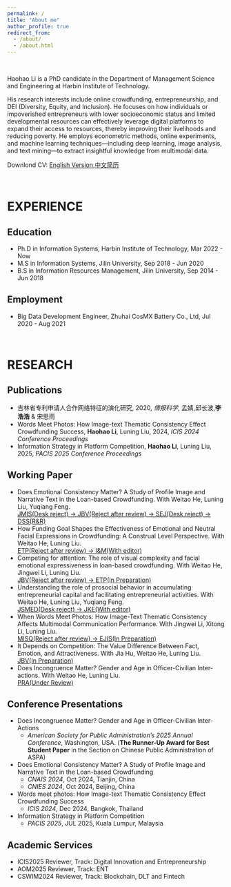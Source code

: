 ```yaml
---
permalink: /
title: "About me"
author_profile: true
redirect_from:
  - /about/
  - /about.html
---
```


<br> 

Haohao Li is a PhD candidate in the Department of Management Science and Engineering at Harbin Institute of Technology.    

His research interests include online crowdfunding, entrepreneurship, and DEI (Diversity, Equity, and Inclusion). He focuses on how individuals or impoverished entrepreneurs with lower socioeconomic status and limited developmental resources can effectively leverage digital platforms to expand their access to resources, thereby improving their livelihoods and reducing poverty. He employs econometric methods, online experiments, and machine learning techniques—including deep learning, image analysis, and text mining—to extract insightful knowledge from multimodal data.    

Downlond CV: [English Version](https://k00.fr/kyb7yaat),[中文简历](https://k00.fr/wrqfr4lz)    

<br> 

EXPERIENCE
======

Education
------
- Ph.D in Information Systems, Harbin Institute of Technology, Mar 2022 - Now  
- M.S in Information Systems, Jilin University, Sep 2018 - Jun 2020  
- B.S in Information Resources Management, Jilin University, Sep 2014 - Jun 2018

Employment
------
- Big Data Development Engineer, Zhuhai CosMX Battery Co., Ltd, Jul 2020 - Aug 2021    

<br> 

RESEARCH
======

Publications
------
- 吉林省专利申请人合作网络特征的演化研究, 2020, _情报科学_, 孟婧,邱长波,**李浩浩** & 宋思雨
- Words Meet Photos: How Image-text Thematic Consistency Effect Crowdfunding Success, **Haohao Li**, Luning Liu, 2024, _ICIS 2024 Conference Proceedings_  
- Information Strategy in Platform Competition, **Haohao Li**, Luning Liu, 2025, _PACIS 2025 Conference Proceedings_      

Working Paper
------
- Does Emotional Consistency Matter?  A Study of Profile Image and Narrative Text in the Loan-based Crowdfunding. With Weitao He, Luning Liu, Yuqiang Feng.<br>
  <u>JMIS(Desk reject) -> JBV(Reject after review) -> SEJ(Desk reject) -> DSS(R&R)</u>  
- How Funding Goal Shapes the Effectiveness of Emotional and Neutral Facial Expressions in Crowdfunding: A Construal Level Perspective. With Weitao He, Luning Liu.<br>
  <u>ETP(Reject after review) -> I&M(With editor)</u>
- Competing for attention: The role of visual complexity and facial emotional expressiveness in loan-based crowdfunding. With Weitao He, Jingwei Li, Luning Liu.<br>
  <u>JBV(Reject after review) -> ETP(In Preparation)</u>
- Understanding the role of prosocial behavior in accumulating entrepreneurial capital and facilitating entrepreneurial activities. With Weitao He, Luning Liu, Yuqiang Feng.<br>
  <u>JSMED(Desk reject) -> JKE(With editor)</u>
- When Words Meet Photos: How Image-Text Thematic Consistency Affects Multimodal Communication Performance. With Jingwei Li, Xitong Li, Luning Liu.<br>
  <u>MISQ(Reject after review) -> EJIS(In Preparation)</u>
- It Depends on Competition: The Value Difference Between Fact, Emotion, and Attractiveness. With Jia Hu, Weitao He, Luning Liu.<br>
  <u>JBV(In Preparation)</u>
- Does Incongruence Matter? Gender and Age in Officer-Civilian Inter-actions. With Weitao He, Luning Liu.<br>
  <u>PRA(Under Review)</u>

Conference Presentations
------
- Does Incongruence Matter? Gender and Age in Officer-Civilian Inter-Actions
  - _American Society for Public Administration’s 2025 Annual Conference_, Washington, USA. 
  (**The Runner-Up Award for Best Student Paper** in the Section on Chinese Public Administration of ASPA)    
- Does Emotional Consistency Matter? A Study of Profile Image and Narrative Text in the Loan-based Crowdfunding   
  - _CNAIS 2024_, Oct 2024, Tianjin, China
  - _CNIES 2024_, Oct 2024, Beijing, China
- Words meet photos:  How Image-text Thematic Consistency Effect Crowdfunding Success  
  - _ICIS 2024_, Dec 2024, Bangkok, Thailand  
- Information Strategy in Platform Competition  
  - _PACIS 2025_, JUL 2025, Kuala Lumpur, Malaysia 

Academic Services 
------
- ICIS2025 Reviewer, Track: Digital Innovation and Entrepreneurship 
- AOM2025 Reviewer, Track: ENT  
- CSWIM2024 Reviewer, Track: Blockchain, DLT and Fintech

